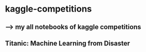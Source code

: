 # kaggle-competitions
## --> my all notebooks of kaggle competitions
## Titanic: Machine Learning from Disaster
